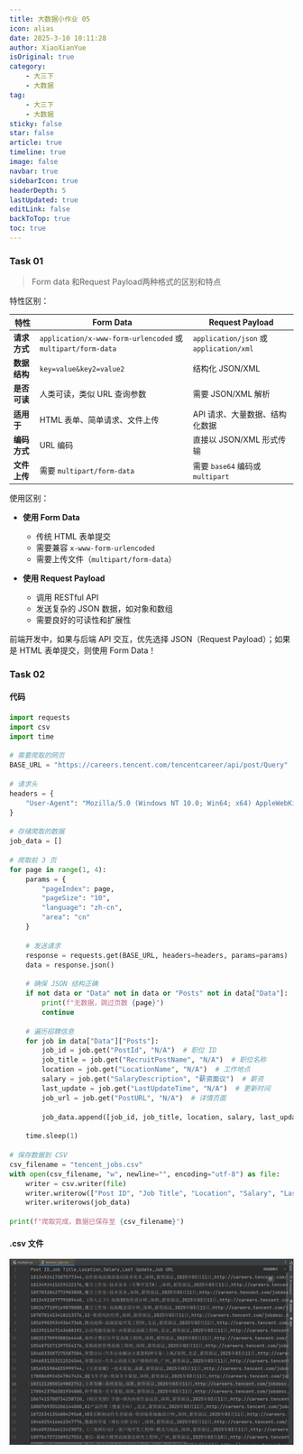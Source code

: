 ```yaml
---
title: 大数据小作业 05
icon: alias
date: 2025-3-10 10:11:28
author: XiaoXianYue
isOriginal: true
category: 
    - 大三下
    - 大数据
tag:
    - 大三下
    - 大数据
sticky: false
star: false
article: true
timeline: true
image: false
navbar: true
sidebarIcon: true
headerDepth: 5
lastUpdated: true
editLink: false
backToTop: true
toc: true
---
```


### Task 01

> Form data 和Request Payload两种格式的区别和特点

特性区别：

| 特性         | **Form Data**                                                | **Request Payload**                     |
| ------------ | ------------------------------------------------------------ | --------------------------------------- |
| **请求方式** | `application/x-www-form-urlencoded` 或 `multipart/form-data` | `application/json` 或 `application/xml` |
| **数据结构** | `key=value&key2=value2`                                      | 结构化 JSON/XML                         |
| **是否可读** | 人类可读，类似 URL 查询参数                                  | 需要 JSON/XML 解析                      |
| **适用于**   | HTML 表单、简单请求、文件上传                                | API 请求、大量数据、结构化数据          |
| **编码方式** | URL 编码                                                     | 直接以 JSON/XML 形式传输                |
| **文件上传** | 需要 `multipart/form-data`                                   | 需要 `base64` 编码或 `multipart`        |

使用区别：

-  **使用 Form Data**
    - 传统 HTML 表单提交
    - 需要兼容 `x-www-form-urlencoded`
    - 需要上传文件（`multipart/form-data`）

- **使用 Request Payload**
    - 调用 RESTful API
    - 发送复杂的 JSON 数据，如对象和数组
    - 需要良好的可读性和扩展性

前端开发中，如果与后端 API 交互，优先选择 JSON（Request Payload）；如果是 HTML 表单提交，则使用 Form Data！



### Task 02

#### 代码

```python
import requests
import csv
import time

# 需要爬取的网页
BASE_URL = "https://careers.tencent.com/tencentcareer/api/post/Query"

# 请求头
headers = {
    "User-Agent": "Mozilla/5.0 (Windows NT 10.0; Win64; x64) AppleWebKit/537.36 (KHTML, like Gecko) Chrome/85.0.4183.102 Safari/537.36"
}

# 存储爬取的数据
job_data = []

# 爬取前 3 页
for page in range(1, 4):
    params = {
        "pageIndex": page,
        "pageSize": "10",
        "language": "zh-cn",
        "area": "cn"
    }

    # 发送请求
    response = requests.get(BASE_URL, headers=headers, params=params)
    data = response.json()

    # 确保 JSON 结构正确
    if not data or "Data" not in data or "Posts" not in data["Data"]:
        print(f"无数据，跳过页数 {page}")
        continue

    # 遍历招聘信息
    for job in data["Data"]["Posts"]:
        job_id = job.get("PostId", "N/A")  # 职位 ID
        job_title = job.get("RecruitPostName", "N/A")  # 职位名称
        location = job.get("LocationName", "N/A")  # 工作地点
        salary = job.get("SalaryDescription", "薪资面议")  # 薪资
        last_update = job.get("LastUpdateTime", "N/A")  # 更新时间
        job_url = job.get("PostURL", "N/A")  # 详情页面

        job_data.append([job_id, job_title, location, salary, last_update, job_url])

    time.sleep(1)

# 保存数据到 CSV
csv_filename = "tencent_jobs.csv"
with open(csv_filename, "w", newline="", encoding="utf-8") as file:
    writer = csv.writer(file)
    writer.writerow(["Post ID", "Job Title", "Location", "Salary", "Last Update", "Job URL"])  # 表头
    writer.writerows(job_data)

print(f"爬取完成，数据已保存至 {csv_filename}")

```



#### .csv 文件

![image-20250311092522048](./s_ass04.assets/image-20250311092522048.png)
